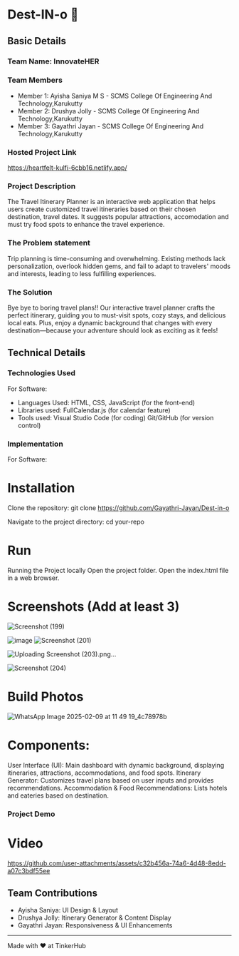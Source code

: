 # Dest-IN-o 🎯


## Basic Details
### Team Name: InnovateHER


### Team Members
- Member 1: Ayisha Saniya M S - SCMS College Of Engineering And Technology,Karukutty
- Member 2: Drushya Jolly - SCMS College Of Engineering And Technology,Karukutty
- Member 3: Gayathri Jayan - SCMS College Of Engineering And Technology,Karukutty

### Hosted Project Link
https://heartfelt-kulfi-6cbb16.netlify.app/

### Project Description
The Travel Itinerary Planner is an interactive web application that helps users create customized travel itineraries based on their chosen destination, travel dates. It suggests popular attractions, accomodation and must try food spots to enhance the travel experience.

### The Problem statement
Trip planning is time-consuming and overwhelming. Existing methods lack personalization, overlook hidden gems, and fail to adapt to travelers' moods and interests, leading to less fulfilling experiences.

### The Solution
Bye bye to boring travel plans!! Our interactive travel planner crafts the perfect itinerary, guiding you to must-visit spots, cozy stays, and delicious local eats. Plus, enjoy a dynamic background that changes with every destination—because your adventure should look as exciting as it feels!

## Technical Details
### Technologies Used
For Software:
- Languages Used: HTML, CSS, JavaScript (for the front-end)
- Libraries used: FullCalendar.js (for calendar feature)
- Tools used: Visual Studio Code (for coding)
              Git/GitHub (for version control)

### Implementation
For Software:

# Installation

Clone the repository:
  git clone https://github.com/Gayathri-Jayan/Dest-in-o

Navigate to the project directory:
  cd your-repo

# Run
Running the Project locally
  Open the project folder.
  Open the index.html file in a web browser.


# Screenshots (Add at least 3)
![Screenshot (199)](https://github.com/user-attachments/assets/f6bf45a1-fa0b-4c67-ae9e-2afcaf82bde5)

![image](https://github.com/user-attachments/assets/be48699c-80b2-4e63-b2d9-4f2806e548b4)
![Screenshot (201)](https://github.com/user-attachments/assets/c57b25f2-44ca-42d0-863b-41f955711eb9)

![Uploading Screenshot (203).png…]()

![Screenshot (204)](https://github.com/user-attachments/assets/66bf1bc5-5494-4772-afbd-5305eaf7eb74)


# Build Photos
![WhatsApp Image 2025-02-09 at 11 49 19_4c78978b](https://github.com/user-attachments/assets/4b68e9a3-36e0-46cb-8264-9967120fdd17)

# Components:
User Interface (UI): Main dashboard with dynamic background, displaying itineraries, attractions, accommodations, and food spots.
Itinerary Generator: Customizes travel plans based on user inputs and provides recommendations.
Accommodation & Food Recommendations: Lists hotels and eateries based on destination.

### Project Demo
# Video

https://github.com/user-attachments/assets/c32b456a-74a6-4d48-8edd-a07c3bdf55ee

## Team Contributions
- Ayisha Saniya:  UI Design & Layout
- Drushya Jolly: Itinerary Generator & Content Display
- Gayathri Jayan: Responsiveness & UI Enhancements

---
Made with ❤️ at TinkerHub

